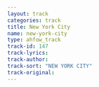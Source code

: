 ```yaml
---
layout: track
categories: track
title: New York City
name: new-york-city
type: ahfow_track
track-id: 147
track-lyrics: 
track-author: 
track-sort: "NEW YORK CITY"
track-original: 
---
```

